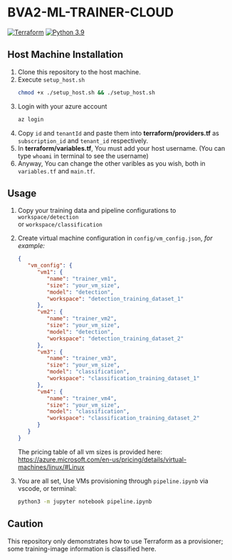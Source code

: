 # BVA2-ML-TRAINER-CLOUD

[![Terraform](https://img.shields.io/badge/Terraform-0090ff?logo=terraform)](https://www.terraform.io/)
[![Python 3.9](https://img.shields.io/badge/Python-3.9-3776AB)](https://www.python.org/downloads/release/python-390/)

## Host Machine Installation
1. Clone this repository to the host machine.
2. Execute `setup_host.sh`
   ```bash
   chmod +x ./setup_host.sh && ./setup_host.sh
   ```
3. Login with your azure account
   ```bash
   az login
   ```
4. Copy `id` and `tenantId` and paste them into **terraform/providers.tf** as
   `subscription_id` and `tenant_id` respectively.
5. In **terraform/variables.tf**, You must add your host username. 
   (You can type `whoami` in terminal to see the username)
6. Anyway, You can change the other varibles as you wish, both in 
   `variables.tf` and `main.tf`.

## Usage
1. Copy your training data and pipeline configurations to `workspace/detection`   
   or `workspace/classification`
2. Create virtual machine configuration in `config/vm_config.json`, *for example:*
   
      ```json
      {
         "vm_config": {
            "vm1": {
               "name": "trainer_vm1",
               "size": "your_vm_size",
               "model": "detection",
               "workspace": "detection_training_dataset_1"
            },
            "vm2": {
               "name": "trainer_vm2",
               "size": "your_vm_size",
               "model": "detection",
               "workspace": "detection_training_dataset_2"
            },
            "vm3": {
               "name": "trainer_vm3",
               "size": "your_vm_size",
               "model": "classification",
               "workspace": "classification_training_dataset_1"
            },
            "vm4": {
               "name": "trainer_vm4",
               "size": "your_vm_size",
               "model": "classification",
               "workspace": "classification_training_dataset_2"
            }
         }
      }
      ```
      The pricing table of all vm sizes is provided here: https://azure.microsoft.com/en-us/pricing/details/virtual-machines/linux/#Linux
   
3. You are all set, Use VMs provisioning through `pipeline.ipynb` via vscode, or terminal:
   ```bash
   python3 -m jupyter notebook pipeline.ipynb
   ```

## Caution
This repository only demonstrates how to use Terraform as a provisioner; some training-image information is classified here.